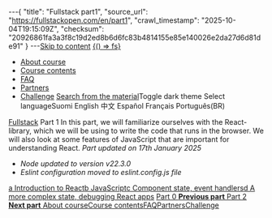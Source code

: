 ---{
  "title": "Fullstack part1",
  "source_url": "https://fullstackopen.com/en/part1",
  "crawl_timestamp": "2025-10-04T19:15:09Z",
  "checksum": "20926861fa3a3f8c19d2ed8b6d6fc83b4814155e85e140026e2da27d6d81de91"
}
---[Skip to content](../part1#main-content/01-part1-main-content.md)
[{() => fs}](https://fullstackopen.com/en/)
  * [About course](../about/01-about.md)
  * [Course contents](../#course-contents/01-course-contents.md)
  * [FAQ](../faq/01-faq.md)
  * [Partners](../companies/01-companies.md)
  * [Challenge](../challenge/01-challenge.md)
[Search from the material](../search/01-search.md)Toggle dark theme
Select languageSuomi English 中文 Español Français Português(BR) 

[Fullstack](../#course-contents/01-course-contents.md)
Part 1
In this part, we will familiarize ourselves with the React-library, which we will be using to write the code that runs in the browser. We will also look at some features of JavaScript that are important for understanding React.
_Part updated on 17th January 2025_
  * _Node updated to version v22.3.0_
  * _Eslint configuration moved to eslint.config.js file_


[a Introduction to React](../part1/01-introduction-to-react.md)[b JavaScript](../part1/01-java-script.md)[c Component state, event handlers](../part1/01-component-state-event-handlers.md)[d A more complex state, debugging React apps](../part1/01-a-more-complex-state-debugging-react-apps.md)
[ Part 0 **Previous part** ](../part0/01-part0.md)[ Part 2 **Next part** ](../part2/01-part2.md)
[About course](../about/01-about.md)[Course contents](../#course-contents/01-course-contents.md)[FAQ](../faq/01-faq.md)[Partners](../companies/01-companies.md)[Challenge](../challenge/01-challenge.md)